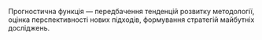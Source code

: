 Прогностична функція — передбачення тенденцій розвитку методології,
оцінка перспективності нових підходів, формування стратегій майбутніх
досліджень.